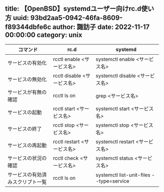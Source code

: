title: 【OpenBSD】systemdユーザー向けrc.d使い方
uuid: 93bd2aa5-0942-46fa-8609-f89344dbfe6c
author: 諏訪子
date: 2022-11-17 00:00:00
category: unix
----
コマンド | rc.d | systemd
-- | -- | --
サービスの有効化 | rcctl enable <サービス名> | systemctl enable <サービス名>
サービスの無効化 | rcctl disable <サービス名> | systemctl disable <サービス名>
サービスが有無の確認 | rcctl ls on | grep <サービス名> | systemctl is-enabled <サービス名>
サービスの起動 | rcctl start <サービス名> | systemctl start <サービス名>
サービスの終了 |  rcctl stop <サービス名> | systemctl stop <サービス名>
サービスの再起動 |  rcctl restart <サービス名> | systemctl restart <サービス名>
サービスの状況の確認 |  rcctl check <サービス名> | systemctl status <サービス名>
サービスの有効済みスクリプト一覧 | rcctl ls on | systemctl list-unit-files --type=service
